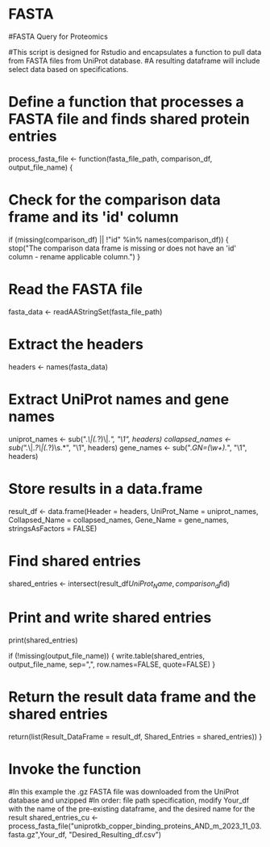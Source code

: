 # FASTA
#FASTA Query for Proteomics

#This script is designed for Rstudio and encapsulates a function to pull data from FASTA files from UniProt database.
#A resulting dataframe will include select data based on specifications.

# Define a function that processes a FASTA file and finds shared protein entries
process_fasta_file <- function(fasta_file_path, comparison_df, output_file_name) {
  
  # Check for the comparison data frame and its 'id' column
  if (missing(comparison_df) || !"id" %in% names(comparison_df)) {
    stop("The comparison data frame is missing or does not have an 'id' column - rename applicable column.")
  }
  
  # Read the FASTA file
  fasta_data <- readAAStringSet(fasta_file_path)
  
  # Extract the headers
  headers <- names(fasta_data)
  
  # Extract UniProt names and gene names
  uniprot_names <- sub(".*\\|(.*?)\\|.*", "\\1", headers)
  collapsed_names <- sub(".*\\|.*?\\|(.*?)\\s.*", "\\1", headers)
  gene_names <- sub(".*GN=(\\w+).*", "\\1", headers)
  
  # Store results in a data.frame
  result_df <- data.frame(Header = headers, 
                          UniProt_Name = uniprot_names, 
                          Collapsed_Name = collapsed_names, 
                          Gene_Name = gene_names, 
                          stringsAsFactors = FALSE)
  
  # Find shared entries
  shared_entries <- intersect(result_df$UniProt_Name, comparison_df$id)
  
  # Print and write shared entries
  print(shared_entries)
  
  if (!missing(output_file_name)) {
    write.table(shared_entries, output_file_name, sep=",", row.names=FALSE, quote=FALSE)
  }
  
  # Return the result data frame and the shared entries
  return(list(Result_DataFrame = result_df, Shared_Entries = shared_entries))
}
# Invoke the function
#In this example the .gz FASTA file was downloaded from the UniProt database and unzipped
#In order: file path specification, modify Your_df with the name of the pre-existing dataframe, and the desired name for the result
shared_entries_cu <- process_fasta_file("uniprotkb_copper_binding_proteins_AND_m_2023_11_03.fasta.gz",Your_df, "Desired_Resulting_df.csv")

